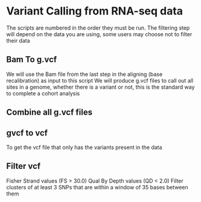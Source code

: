 # Variant Calling from RNA-seq data 
The scripts are numbered in the order they must be run. The filtering step will depend on the data you are using, some users may choose not to filter their data

## Bam To g.vcf
We will use the Bam file from the last step in the aligning (base recalibration) as input to this script
We will produce g.vcf files to call out all sites in a genome, whether there is a variant or not, this is the standard way to complete a cohort analysis

## Combine all g.vcf files 

## gvcf to vcf 
To get the vcf file that only has the variants present in the data 

## Filter vcf 
Fisher Strand values (FS > 30.0)
Qual By Depth values (QD < 2.0)
Filter clusters of at least 3 SNPs that are within a window of 35 bases between them
